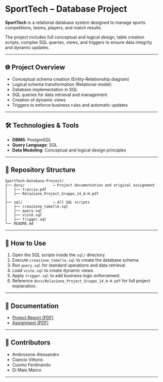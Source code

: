 # SportTech – Database Project

**SportTech** is a relational database system designed to manage sports competitions, teams, players, and match results.

The project includes full conceptual and logical design, table creation scripts, complex SQL queries, views, and triggers to ensure data integrity and dynamic updates.

---

## 🌐 Project Overview

- Conceptual schema creation (Entity-Relationship diagram)
- Logical schema transformation (Relational model)
- Database implementation in SQL
- SQL queries for data retrieval and management
- Creation of dynamic views
- Triggers to enforce business rules and automatic updates

---

## 🛠️ Technologies & Tools

- **DBMS**: PostgreSQL
- **Query Language**: SQL
- **Data Modeling**: Conceptual and logical design principles

---

## 📁 Repository Structure

```
SportTech-Database-Project/
├── docs/             → Project documentation and original assignment
│   ├── traccia.pdf
│   ├── Relazione_Project_Gruppo_14_A-H.pdf
│
├── sql/              → All SQL scripts
│   ├── creazione_tabelle.sql
│   ├── query.sql
│   ├── viste.sql
│   ├── trigger.sql
└── README.md
```

---

## 🚀 How to Use

1. Open the SQL scripts inside the `sql/` directory.
2. Execute `creazione_tabelle.sql` to create the database schema.
3. Run `query.sql` for standard operations and data retrieval.
4. Load `viste.sql` to create dynamic views.
5. Apply `trigger.sql` to add business logic enforcement.
6. Reference `docs/Relazione_Project_Gruppo_14_A-H.pdf` for full project explanation.

---

## 📄 Documentation

- [Project Report (PDF)](docs/Relazione_Project_Gruppo_14_A-H.pdf)
- [Assignment (PDF)](docs/traccia.pdf)

---

## 👥 Contributors

- Ambrosone Alessandro
- Ciancio Vittorio
- Cuomo Ferdinando
- Di Maio Marco

---